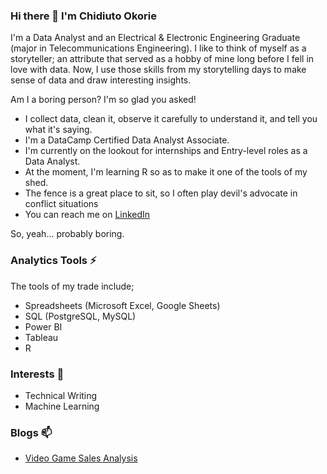 ### Hi there 👋 I'm Chidiuto Okorie
I'm a Data Analyst and an Electrical & Electronic Engineering Graduate (major in Telecommunications Engineering). I like to think of myself as a storyteller; an attribute that served as a hobby of mine long before I fell in love with data. Now, I use those skills from my storytelling days to make sense of data and draw interesting insights.

Am I a boring person? I'm so glad you asked!
- I collect data, clean it, observe it carefully to understand it, and tell you what it's saying.
- I'm a DataCamp Certified Data Analyst Associate.
- I'm currently on the lookout for internships and Entry-level roles as a Data Analyst.
- At the moment, I'm learning R so as to make it one of the tools of my shed.
- The fence is a great place to sit, so I often play devil's advocate in conflict situations
- You can reach me on [LinkedIn](https://www.linkedin.com/in/chidiuto-okorie-0397a3163/)

So, yeah... probably boring.

### Analytics Tools ⚡
The tools of my trade include;
- Spreadsheets (Microsoft Excel, Google Sheets)
- SQL (PostgreSQL, MySQL)
- Power BI
- Tableau
- R

### Interests 🤔
- Technical Writing
- Machine Learning

### Blogs 📫
- [Video Game Sales Analysis](https://medium.com/@giovanniberchmans29/video-game-sales-analysis-entrylevel-capstone-project-327ebc22ff3?source=user_profile---------0----------------------------)
<!--
**Diuto/Diuto** is a ✨ _special_ ✨ repository because its `README.md` (this file) appears on your GitHub profile.

Here are some ideas to get you started:

- 🔭 I’m currently working on ...
- 🌱 I’m currently learning ...
- 👯 I’m looking to collaborate on ...
- 🤔 I’m looking for help with ...
- 💬 Ask me about ...
- 📫 How to reach me: ...
- 😄 Pronouns: ...
- ⚡ Fun fact: ...
-->
